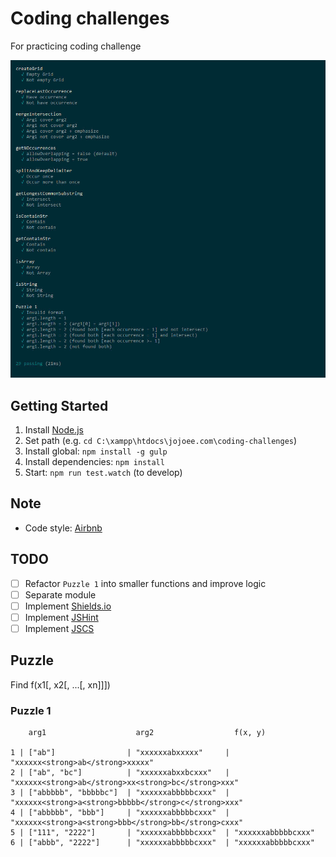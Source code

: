 # Coding challenges
For practicing coding challenge

![Screenshot](https://raw.githubusercontent.com/jojoee/coding-challenges/master/screenshot/screenshot1.jpg "Screenshot")

## Getting Started
1. Install [Node.js](https://nodejs.org/en/)
2. Set path (e.g. `cd C:\xampp\htdocs\jojoee.com\coding-challenges`)
3. Install global: `npm install -g gulp`
4. Install dependencies: `npm install`
5. Start: `npm run test.watch` (to develop)

## Note
- Code style: [Airbnb](https://github.com/airbnb/javascript)

## TODO
- [ ] Refactor `Puzzle 1` into smaller functions and improve logic
- [ ] Separate module
- [ ] Implement [Shields.io](http://shields.io/)
- [ ] Implement [JSHint](http://jshint.com/)
- [ ] Implement [JSCS](http://jscs.info/)

## Puzzle
Find f(x1[, x2[, ...[, xn]]])

### Puzzle 1
```
    arg1                    arg2                  f(x, y)

1 | ["ab"]                | "xxxxxxabxxxxx"     | "xxxxxx<strong>ab</strong>xxxxx"
2 | ["ab", "bc"]          | "xxxxxxabxxbcxxx"   | "xxxxxx<strong>ab</strong>xx<strong>bc</strong>xxx"
3 | ["abbbbb", "bbbbbc"]  | "xxxxxxabbbbbcxxx"  | "xxxxxx<strong>a<strong>bbbbb</strong>c</strong>xxx"
4 | ["abbbbb", "bbb"]     | "xxxxxxabbbbbcxxx"  | "xxxxxx<strong>a<strong>bbb</strong>bb</strong>cxxx"
5 | ["111", "2222"]       | "xxxxxxabbbbbcxxx"  | "xxxxxxabbbbbcxxx"
6 | ["abbb", "2222"]      | "xxxxxxabbbbbcxxx"  | "xxxxxxabbbbbcxxx"
```
